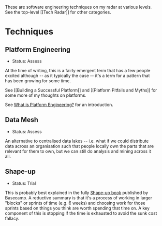 These are software engineering techniques on my radar at various levels. See the top-level [[Tech Radar]] for other categories.

# Techniques

## Platform Engineering

- Status: Assess

At the time of writing, this is a fairly emergent term that has a few people excited although -- as it typically the case -- it's a term for a pattern that has been growing for some time.

See [[Building a Successful Platform]] and [[Platform Pitfalls and Myths]] for some more of my thoughts on platforms.

See [What is Platform Engineering?](https://platformengineering.org/blog/what-is-platform-engineering) for an introduction.

## Data Mesh

- Status: Assess

An alternative to centralised data lakes -- i.e. what if we could distribute data across an organisation such that people locally own the parts that are relevant for them to own, but we can still do analysis and mining across it all.

## Shape-up

- Status: Trial

This is probably best explained in the fully [Shape-up book](https://basecamp.com/shapeup/shape-up.pdf) published by Basecamp. A reductive summary is that it's a process of working in larger "blocks" or sprints of time (e.g. 6 weeks) and choosing work for those sprints based on things you think are worth spending that time on. A key component of this is stopping if the time is exhausted to avoid the sunk cost fallacy.
